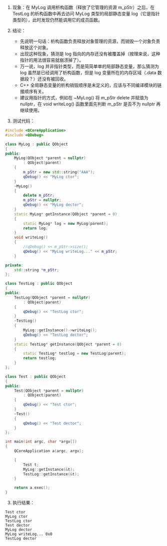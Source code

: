 1. 现象：在 MyLog 调用析构函数（释放了它管理的资源 m_pStr）之后，在 TestLog 的析构函数中再去访问 MyLog 类型的局部静态变量 log（它是指针类型的），此时发现仍然能调用它的成员函数。

2. 结论：
    - 先说明一句话：析构函数负责释放对象管理的资源，而销毁一个对象负责释放这个对象。
    - 出现这种现象，猜测是 log 指向的内存还没有被覆盖掉（按理来说，这种指针的用法很容易就崩溃掉了）。
    - 万一说，log 并非指针类型，而是简简单单的局部静态变量，那么猜测为 log 虽然是已经调用了析构函数，但是 log 变量所在的内存区域（.data 数据段？）还没有被回收。
    - C++ 全局静态变量的析构销毁顺序是未定义的，应该与不同编译模块的链接顺序有关。
    - 建议用指针的方式，例如在 ~MyLog() 将 m_pStr delete 并赋值为 nullptr，在 void writeLog() 函数里面先判断 m_pStr 是否不为 nullptr 再继续使用。

3. 测试代码：
```cpp
#include <QCoreApplication>
#include <QDebug>

class MyLog : public QObject
{
public:
    MyLog(QObject *parent = nullptr)
        : QObject(parent)
    {
        m_pStr = new std::string("AAA");
        qDebug() << "MyLog ctor";
    }
    ~MyLog()
    {
        delete m_pStr;
        m_pStr = nullptr;
        qDebug() << "MyLog dector";
    }
    static MyLog* getInstance(QObject *parent = 0)
    {
        static MyLog* log = new MyLog(parent);
        return log;
    }
    void writeLog()
    {
        //qDebug() << m_pStr->size();
        qDebug() << "MyLog writeLog..." << m_pStr;
    }

private:
    std::string *m_pStr;
};

class TestLog : public QObject
{
public:
    TestLog(QObject *parent = nullptr)
        : QObject(parent)
    {
        qDebug() << "TestLog ctor";
    }
    ~TestLog()
    {
        MyLog::getInstance()->writeLog();
        qDebug() << "TestLog dector";
    }
    static TestLog* getInstance(QObject *parent = 0)
    {
        static TestLog* testlog = new TestLog(parent);
        return testlog;
    }
};

class Test : public QObject
{
public:
    Test(QObject *parent = nullptr)
        : QObject(parent)
    {
        qDebug() << "Test ctor";
    }
    ~Test()
    {
        qDebug() << "Test dector";
    }
};

int main(int argc, char *argv[])
{
    QCoreApplication a(argc, argv);

    {
        Test t;
        MyLog::getInstance(&t);
        TestLog::getInstance(&t);
    }

    return a.exec();
}
```

3. 执行结果：
```
Test ctor
MyLog ctor
TestLog ctor
Test dector
MyLog dector
MyLog writeLog... 0x0
TestLog dector
```
